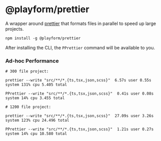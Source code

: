 # @playform/prettier

A wrapper around [prettier](https://npmjs.org/prettier) that formats files in
parallel to speed up large projects.

```
npm install -g @playform/prettier
```

After installing the CLI, the `PPrettier` command will be available to you.

### Ad-hoc Performance

```
# 300 file project:

prettier --write "src/**/*.{ts,tsx,json,scss}"  6.57s user 0.55s system 131% cpu 5.405 total

PPrettier --write "src/**/*.{ts,tsx,json,scss}"  0.41s user 0.08s system 14% cpu 3.455 total

# 1200 file project:

prettier --write "src/**/*.{ts,tsx,json,scss}"  27.09s user 3.26s system 123% cpu 24.496 total

PPrettier --write "src/**/*.{ts,tsx,json,scss}"  1.21s user 0.27s system 14% cpu 10.580 total
```
